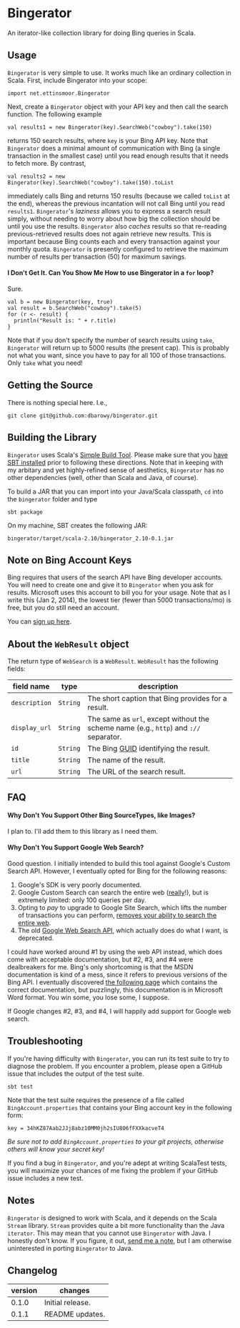 Bingerator
==========

An iterator-like collection library for doing Bing queries in Scala.

Usage
-----

`Bingerator` is very simple to use.  It works much like an ordinary collection in Scala.  First, include Bingerator into your scope:

    import net.ettinsmoor.Bingerator

Next, create a `Bingerator` object with your API key and then call the search function.  The following example

    val results1 = new Bingerator(key).SearchWeb("cowboy").take(150)

returns 150 search results, where `key` is your Bing API key.  Note that `Bingerator` does a minimal amount of communication with Bing (a single transaction in the smallest case) until you read enough results that it needs to fetch more.  By contrast,

    val results2 = new Bingerator(key).SearchWeb("cowboy").take(150).toList

immediately calls Bing and returns 150 results (because we called `toList` at the end), whereas the previous incantation will not call Bing until you read `results1`. `Bingerator`'s _laziness_ allows you to express a search result simply, without needing to worry about how big the collection should be until you use the results.  `Bingerator` also _caches_ results so that re-reading previous-retrieved results does not again retrieve new results.  This is important because Bing counts each and every transaction against your monthly quota.  `Bingerator` is presently configured to retrieve the maximum number of results per transaction (50) for maximum savings.

#### I Don't Get It. Can You Show Me How to use Bingerator in a `for` loop?

Sure.

    val b = new Bingerator(key, true)
    val result = b.SearchWeb("cowboy").take(5)
    for (r <- result) {
      println("Result is: " + r.title)
    }

Note that if you don't specify the number of search results using `take`, `Bingerator` will return up to 5000 results (the present cap).  This is probably not what you want, since you have to pay for all 100 of those transactions. Only `take` what you need!

Getting the Source
------------------

There is nothing special here.  I.e.,

    git clone git@github.com:dbarowy/bingerator.git

Building the Library
--------------------

`Bingerator` uses Scala's [Simple Build Tool](http://www.scala-sbt.org/).  Please make sure that you [have SBT installed](http://www.scala-sbt.org/release/docs/Getting-Started/Setup.html) prior to following these directions.  Note that in keeping with my arbitary and yet highly-refined sense of aesthetics, `Bingerator` has no other dependencies (well, other than Scala and Java, of course).

To build a JAR that you can import into your Java/Scala classpath, `cd` into the `bingerator` folder and type

    sbt package

On my machine, SBT creates the following JAR:

    bingerator/target/scala-2.10/bingerator_2.10-0.1.jar

Note on Bing Account Keys
-------------------------

Bing requires that users of the search API have Bing developer accounts.  You will need to create one and give it to `Bingerator` when you ask for results.  Microsoft uses this account to bill you for your usage.  Note that as I write this (Jan 2, 2014), the lowest tier (fewer than 5000 transactions/mo) is free, but you do still need an account.

You can [sign up here](http://datamarket.azure.com/dataset/bing/search).

About the `WebResult` object
--------------------------

The return type of `WebSearch` is a `WebResult`.  `WebResult` has the following fields:

| field name | type | description |
| --- | --- | --- |
| `description` | `String` | The short caption that Bing provides for a result. |
| `display_url` | `String` | The same as `url`, except without the scheme name (e.g., `http`) and `://` separator. |
| `id` | `String` | The Bing [GUID](http://msdn.microsoft.com/en-us/library/system.guid%28v=vs.110%29.aspx) identifying the result. |
| `title` | `String` | The name of the result. |
| `url` | `String` | The URL of the search result. |

FAQ
---

#### Why Don't You Support Other Bing SourceTypes, like Images?

I plan to.  I'll add them to this library as I need them.

#### Why Don't You Support Google Web Search?

Good question.  I initially intended to build this tool against Google's Custom Search API.  However, I eventually opted for Bing for the following reasons:

1. Google's SDK is very poorly documented.
2. Google Custom Search can search the entire web ([really](https://support.google.com/customsearch/answer/1210656?hl=en)!), but is extremely limited: only 100 queries per day.
3. Opting to _pay_ to upgrade to Google Site Search, which lifts the number of transactions you can perform, [removes your ability to search the entire web](https://support.google.com/customsearch/answer/72326?hl=en).
4. The old [Google Web Search API](https://developers.google.com/web-search/), which actually does do what I want, is deprecated.

I could have worked around #1 by using the web API instead, which does come with acceptable documentation, but #2, #3, and #4 were dealbreakers for me.  Bing's only shortcoming is that the MSDN documentation is kind of a mess, since it refers to previous versions of the Bing API.  I eventually discovered [the following page](http://datamarket.azure.com/dataset/bing/search) which contains the correct documentation, but puzzlingly, this documentation is in Microsoft Word format.  You win some, you lose some, I suppose.

If Google changes #2, #3, and #4, I will happily add support for Google web search.

Troubleshooting
---------------

If you're having difficulty with `Bingerator`, you can run its test suite to try to diagnose the problem.  If you encounter a problem, please open a GitHub issue that includes the output of the test suite.

    sbt test

Note that the test suite requires the presence of a file called `BingAccount.properties` that contains your Bing account key in the following form:

    key = 34hKZ87Aab2JJj8abz10MM0jh2sIU806fFXXkacveT4

_Be sure not to add `BingAccount.properties` to your git projects, otherwise others will know your secret key!_

If you find a bug in `Bingerator`, and you're adept at writing ScalaTest tests, you will maximize your chances of me fixing the problem if your GitHub issue includes a new test.

Notes
-----

`Bingerator` is designed to work with Scala, and it depends on the Scala `Stream` library.  `Stream` provides quite a bit more functionality than the Java `iterator`.  This may mean that you cannot use `Bingerator` with Java.  I honestly don't know.  If you figure, it out, [send me a note](http://barowy.net/contact/index.html), but I am otherwise uninterested in porting `Bingerator` to Java.

Changelog
---------

| version | changes |
| --- | --- |
| 0.1.0 | Initial release. |
| 0.1.1 | README updates. |